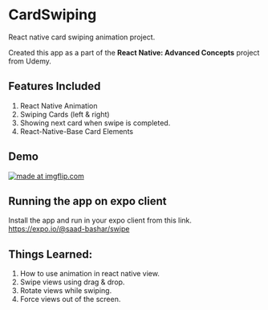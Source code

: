 # CardSwiping

React native card swiping animation project.

Created this app as a part of the **React Native: Advanced Concepts** project from Udemy.

## Features Included

1. React Native Animation
2. Swiping Cards (left & right)
3. Showing next card when swipe is completed.
4. React-Native-Base Card Elements

## Demo

  <a href="https://imgflip.com/gif/29ev7t"><img src="https://i.imgflip.com/29ev7t.gif" title="made at imgflip.com"/></a>


## Running the app on expo client
Install the app and run in your expo client from this link. https://expo.io/@saad-bashar/swipe

## Things Learned:

1. How to use animation in react native view.
2. Swipe views using drag & drop.
3. Rotate views while swiping.
4. Force views out of the screen.
